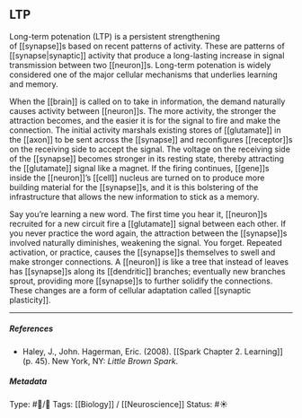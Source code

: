## LTP  # 

Long-term potenation (LTP) is a persistent strengthening of [[synapse]]s based on recent patterns of activity. These are patterns of [[synapse|synaptic]] activity that produce a long-lasting increase in signal transmission between two [[neuron]]s. Long-term potenation is widely considered one of the major cellular mechanisms that underlies learning and memory.

When the [[brain]] is called on to take in information, the demand naturally causes activity between [[neuron]]s. The more activity, the stronger the attraction becomes, and the easier it is for the signal to fire and make the connection. The initial activity marshals existing stores of [[glutamate]] in the [[axon]] to be sent across the [[synapse]] and reconfigures [[receptor]]s on the receiving side to accept the signal. The voltage on the receiving side of the [[synapse]] becomes stronger in its resting state, thereby attracting the [[glutamate]] signal like a magnet. If the firing continues, [[gene]]s inside the [[neuron]]’s [[cell]] nucleus are turned on to produce more building material for the [[synapse]]s, and it is this bolstering of the infrastructure that allows the new information to stick as a memory.

Say you’re learning a new word. The first time you hear it, [[neuron]]s recruited for a new circuit fire a [[glutamate]] signal between each other. If you never practice the word again, the attraction between the [[synapse]]s involved naturally diminishes, weakening the signal. You forget. Repeated activation, or practice, causes the [[synapse]]s themselves to swell and make stronger connections. A [[neuron]] is like a tree that instead of leaves has [[synapse]]s along its [[dendritic]] branches; eventually new branches sprout, providing more [[synapse]]s to further solidify the connections. These changes are a form of cellular adaptation called [[synaptic plasticity]].

___

##### References

- Haley, J., John. Hagerman, Eric. (2008). [[Spark Chapter 2. Learning]]  (p. 45). New York, NY: _Little Brown Spark_.

##### Metadata

Type: #🔵/🔵 
Tags: [[Biology]] / [[Neuroscience]] 
Status: #☀️ 